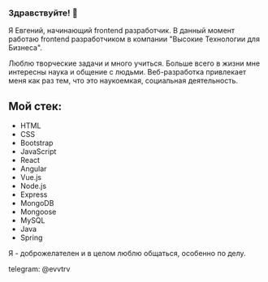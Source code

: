 ### Здравствуйте! 👋

Я Евгений, начинающий frontend разработчик.
В данный момент работаю frontend разработчиком в компании "Высокие Технологии для Бизнеса".

Люблю творческие задачи и много учиться. Больше всего в жизни мне интересны наука и общение с людьми. Веб-разработка привлекает меня как раз тем, что это наукоемкая, социальная деятельность.

## Мой стек:
- HTML
- CSS
- Bootstrap
- JavaScript
- React
- Angular
- Vue.js
- Node.js
- Express
- MongoDB
- Mongoose
- MySQL
- Java
- Spring

Я - доброжелателен и в целом люблю общаться, особенно по делу.

telegram: @evvtrv
